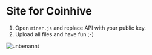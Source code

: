 # Site for Coinhive

1. Open ```miner.js``` and replace API with your public key.
2. Upload all files and have fun ;-)

![unbenannt](https://user-images.githubusercontent.com/15847494/30551131-c8fffcca-9c99-11e7-9c0b-7ca92ca96afe.JPG)

